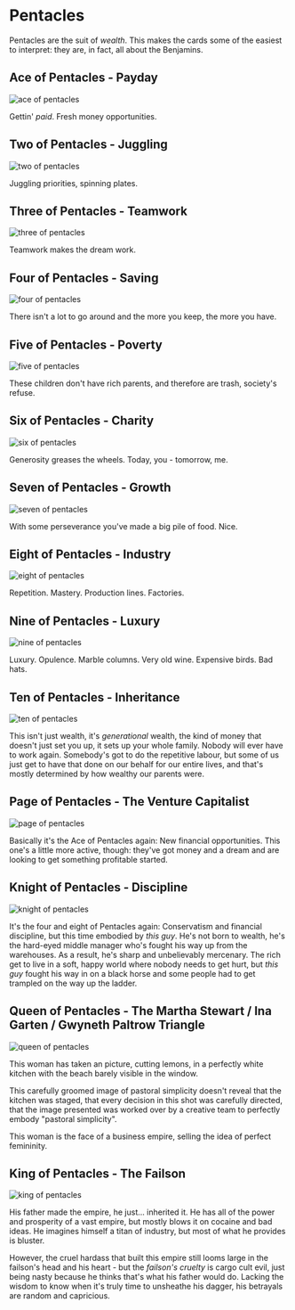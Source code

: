 # Pentacles
Pentacles are the suit of _wealth_.
This makes the cards some of the easiest to interpret: they are, in fact, all about the Benjamins.

## Ace of Pentacles - Payday

![ace of pentacles](../../images/tarot/minor/pents01.jpg)

Gettin' _paid_. Fresh money opportunities.

## Two of Pentacles - Juggling

![two of pentacles](../../images/tarot/minor/pents02.jpg)

Juggling priorities, spinning plates.

## Three of Pentacles - Teamwork

![three of pentacles](../../images/tarot/minor/pents03.jpg)

Teamwork makes the dream work.

## Four of Pentacles - Saving

![four of pentacles](../../images/tarot/minor/pents04.jpg)

There isn't a lot to go around and the more you keep, the more you have.

## Five of Pentacles - Poverty

![five of pentacles](../../images/tarot/minor/pents05.jpg)

These children don't have rich parents, and therefore are trash, society's refuse.

## Six of Pentacles - Charity

![six of pentacles](../../images/tarot/minor/pents06.jpg)

Generosity greases the wheels. Today, you - tomorrow, me.

## Seven of Pentacles - Growth

![seven of pentacles](../../images/tarot/minor/pents07.jpg)

With some perseverance you've made a big pile of food.
Nice.

## Eight of Pentacles - Industry

![eight of pentacles](../../images/tarot/minor/pents08.jpg)

Repetition. Mastery. Production lines. Factories.

## Nine of Pentacles - Luxury

![nine of pentacles](../../images/tarot/minor/pents09.jpg)

Luxury. Opulence. Marble columns. Very old wine.
Expensive birds. Bad hats.

## Ten of Pentacles - Inheritance

![ten of pentacles](../../images/tarot/minor/pents10.jpg)

This isn't just wealth, it's _generational_ wealth, the kind of money
that doesn't just set you up, it sets up your whole family. Nobody will
ever have to work again. Somebody's got to do the repetitive labour,
but some of us just get to have that done on our behalf for our entire
lives, and that's mostly determined by how wealthy our parents were.


## Page of Pentacles - The Venture Capitalist

![page of pentacles](../../images/tarot/minor/pents11.jpg)

Basically it's the Ace of Pentacles again: New financial opportunities.
This one's a little more active, though: they've got money and a dream
 and are looking to get something profitable started.


## Knight of Pentacles - Discipline

![knight of pentacles](../../images/tarot/minor/pents12.jpg)

It's the four and eight of Pentacles again:
Conservatism and financial discipline, but this time embodied by
_this guy_. He's not born to wealth, he's the hard-eyed middle manager
who's fought his way up from the warehouses. As a result, he's
sharp and unbelievably mercenary. The rich get to live in a soft, happy world
where nobody needs to get hurt, but _this guy_ fought his way in on a black
horse and some people had to get trampled on the way up the ladder.


## Queen of Pentacles - The Martha Stewart / Ina Garten / Gwyneth Paltrow Triangle

![queen of pentacles](../../images/tarot/minor/pents13.jpg)

This woman has taken an picture, cutting lemons, in a perfectly white kitchen
with the beach barely visible in the window.

This carefully groomed image of pastoral simplicity doesn't reveal that the kitchen
was staged, that every decision in this shot was carefully directed, that the image
presented was worked over by a creative team to perfectly embody "pastoral simplicity".

This woman is the face of a business empire, selling the idea of perfect femininity.

## King of Pentacles - The Failson

![king of pentacles](../../images/tarot/minor/pents14.jpg)

His father made the empire, he just... inherited it. He has all of the power and prosperity
of a vast empire, but mostly blows it on cocaine and bad ideas. He imagines himself
a titan of industry, but most of what he provides is bluster.

However, the cruel hardass that built this empire still looms large in the failson's head and his heart -
but the _failson's cruelty_ is cargo cult evil, just being nasty because he thinks that's what his
father would do. Lacking the wisdom to know when it's truly time to unsheathe his dagger, his
betrayals are random and capricious.